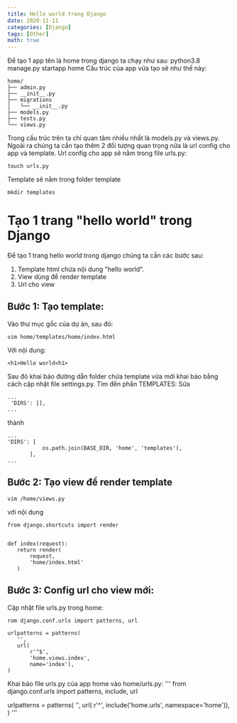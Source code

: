 ```yaml
---
title: Hello world trong Django
date: 2020-11-11
categories: [Django]
tags: [Other]
math: true
---
```

Để tạo 1 app tên là home trong django ta chạy như sau:
python3.8 manage.py startapp home
Cấu trúc của app vừa tạo sẽ như thế này:
```
home/
├── admin.py
├── __init__.py
├── migrations
│   └── __init__.py
├── models.py
├── tests.py
└── views.py
```
Trong cấu trúc trên ta chỉ quan tâm nhiều nhất là models.py và views.py. Ngoài ra chúng ta cần tạo thêm 2 đối tượng quan trọng nữa là url config cho app và template.
Url config cho app sẽ nằm trong file urls.py:
```
touch urls.py
```
Template sẽ nằm trong folder template
```
mkdir templates
```
# Tạo 1 trang "hello world" trong Django
Để tạo 1 trang hello world trong django chúng ta cần các bước sau:
1. Template html chứa nội dung "hello world".
2. View dùng để render template
3. Url cho view
## Bước 1: Tạo template:
Vào thư mục gốc của dự án, sau đó:
```
vim home/templates/home/index.html
```
Với nội dung:
```
<h1>Hello world<h1>
```
Sau đó khai báo đường dẫn folder chứa template vừa mới khai báo bằng cách cập nhật file settings.py. Tìm đến phần TEMPLATES:
Sửa
```
...
 'DIRS': [],
...
```
thành
```
...
'DIRS': [
           os.path.join(BASE_DIR, 'home', 'templates'),
       ],
...
```
## Bước 2: Tạo view để render template
```
vim /home/views.py
```
với nội dung
```
from django.shortcuts import render


def index(request):
   return render(
       request,
       'home/index.html'
   )
```
## Bước 3: Config url cho view mới:
Cập nhật file urls.py trong home:
```
rom django.conf.urls import patterns, url

urlpatterns = patterns(
   '',
   url(
       r'^$',
       'home.views.index',
       name='index'),
)
```
Khai báo file urls.py của app home vào home/urls.py:
'''
from django.conf.urls import patterns, include, url


urlpatterns = patterns(
   '',
   url(
       r'^',
       include('home.urls', namespace='home')),
)
'''
